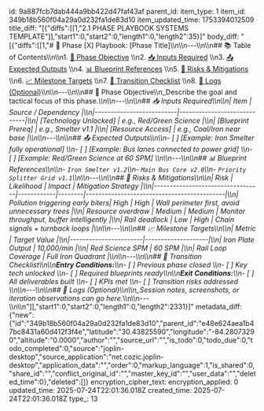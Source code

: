 id: 9a887fcb7dab444a9bb422d47faf43af
parent_id: 
item_type: 1
item_id: 349b18b560f04a29a0d232fa1de83d10
item_updated_time: 1753394012509
title_diff: "[{\"diffs\":[[1,\"2.1 PHASE PLAYBOOK SYSTEMS TEMPLATE\"]],\"start1\":0,\"start2\":0,\"length1\":0,\"length2\":35}]"
body_diff: "[{\"diffs\":[[1,\"# 🔧 Phase [X] Playbook: [Phase Title]\\\n\\\n---\\\n\\\n## 📚 Table of Contents\\\n\\\n1. [🎯 Phase Objective](#-phase-objective)  \\\n2. [📥 Inputs Required](#-inputs-required)  \\\n3. [📤 Expected Outputs](#-expected-outputs)  \\\n4. [📊 Blueprint References](#-blueprint-references)  \\\n5. [🧩 Risks & Mitigations](#-risks--mitigations)  \\\n6. [📈 Milestone Targets](#-milestone-targets)  \\\n7. [🔁 Transition Checklist](#-transition-checklist)  \\\n8. [📝 Logs (Optional)](#-logs-optional)\\\n\\\n---\\\n\\\n## 🎯 Phase Objective\\\n_Describe the goal and tactical focus of this phase._\\\n\\\n---\\\n\\\n## 📥 Inputs Required\\\n\\\n| Item                     | Source / Dependency         |\\\n|--------------------------|-----------------------------|\\\n| [Technology Unlocked]    | e.g., Red/Green Science     |\\\n| [Blueprint Prereq]       | e.g., Smelter v1.1          |\\\n| [Resource Access]        | e.g., Coal/Iron near base   |\\\n\\\n---\\\n\\\n## 📤 Expected Outputs\\\n\\\n- [ ] [Example: Iron Smelter fully operational]  \\\n- [ ] [Example: Bus lanes connected to power grid]  \\\n- [ ] [Example: Red/Green Science at 60 SPM]  \\\n\\\n---\\\n\\\n## 📊 Blueprint References\\\n\\\n- `Iron Smelter v1.2`\\\n- `Main Bus Core v2.0`\\\n- `Priority Splitter Grid v1.1`\\\n\\\n---\\\n\\\n## 🧩 Risks & Mitigations\\\n\\\n| Risk                             | Likelihood | Impact | Mitigation Strategy                        |\\\n|----------------------------------|------------|--------|--------------------------------------------|\\\n| Pollution triggering early biters| High       | High   | Wall perimeter first, avoid unnecessary trees |\\\n| Resource overdraw                | Medium     | Medium | Monitor throughput, buffer intelligently   |\\\n| Rail deadlock                    | Low        | High   | Chain signals + turnback loops             |\\\n\\\n---\\\n\\\n## 📈 Milestone Targets\\\n\\\n| Metric                | Target Value       |\\\n|-----------------------|--------------------|\\\n| Iron Plate Output     | 10,000/min         |\\\n| Red Science SPM       | 60 SPM             |\\\n| Rail Loop Coverage    | Full Iron Quadrant |\\\n\\\n---\\\n\\\n## 🔁 Transition Checklist\\\n\\\n**Entry Conditions:**\\\n- [ ] Previous phase closed  \\\n- [ ] Key tech unlocked  \\\n- [ ] Required blueprints ready\\\n\\\n**Exit Conditions:**\\\n- [ ] All deliverables built  \\\n- [ ] KPIs met  \\\n- [ ] Transition risks addressed  \\\n\\\n---\\\n\\\n## 📝 Logs (Optional)\\\n\\\n_Session notes, screenshots, or iteration observations can go here._\\\n\\\n---\\\n\\\n\"]],\"start1\":0,\"start2\":0,\"length1\":0,\"length2\":2331}]"
metadata_diff: {"new":{"id":"349b18b560f04a29a0d232fa1de83d10","parent_id":"e48e624aea1b47bc8431a60d412f3f4e","latitude":"30.43825590","longitude":"-84.28073290","altitude":"0.0000","author":"","source_url":"","is_todo":0,"todo_due":0,"todo_completed":0,"source":"joplin-desktop","source_application":"net.cozic.joplin-desktop","application_data":"","order":0,"markup_language":1,"is_shared":0,"share_id":"","conflict_original_id":"","master_key_id":"","user_data":"","deleted_time":0},"deleted":[]}
encryption_cipher_text: 
encryption_applied: 0
updated_time: 2025-07-24T22:01:36.018Z
created_time: 2025-07-24T22:01:36.018Z
type_: 13